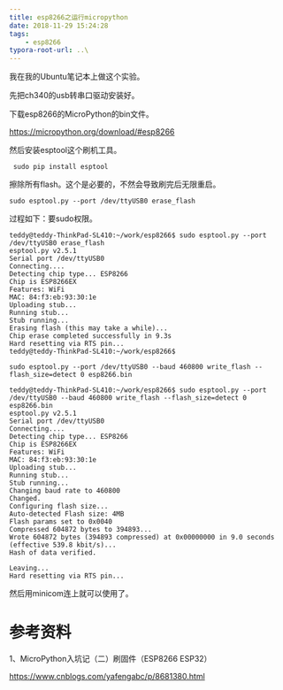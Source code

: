 ```yaml
---
title: esp8266之运行micropython
date: 2018-11-29 15:24:28
tags:
	- esp8266
typora-root-url: ..\
---
```




我在我的Ubuntu笔记本上做这个实验。

先把ch340的usb转串口驱动安装好。

下载esp8266的MicroPython的bin文件。

https://micropython.org/download/#esp8266

然后安装esptool这个刷机工具。

```
 sudo pip install esptool
```

擦除所有flash。这个是必要的，不然会导致刷完后无限重启。

```
sudo esptool.py --port /dev/ttyUSB0 erase_flash 
```

过程如下：要sudo权限。

```
teddy@teddy-ThinkPad-SL410:~/work/esp8266$ sudo esptool.py --port /dev/ttyUSB0 erase_flash 
esptool.py v2.5.1
Serial port /dev/ttyUSB0
Connecting....
Detecting chip type... ESP8266
Chip is ESP8266EX
Features: WiFi
MAC: 84:f3:eb:93:30:1e
Uploading stub...
Running stub...
Stub running...
Erasing flash (this may take a while)...
Chip erase completed successfully in 9.3s
Hard resetting via RTS pin...
teddy@teddy-ThinkPad-SL410:~/work/esp8266$ 
```



```
sudo esptool.py --port /dev/ttyUSB0 --baud 460800 write_flash --flash_size=detect 0 esp8266.bin
```

```
teddy@teddy-ThinkPad-SL410:~/work/esp8266$ sudo esptool.py --port /dev/ttyUSB0 --baud 460800 write_flash --flash_size=detect 0 esp8266.bin
esptool.py v2.5.1
Serial port /dev/ttyUSB0
Connecting....
Detecting chip type... ESP8266
Chip is ESP8266EX
Features: WiFi
MAC: 84:f3:eb:93:30:1e
Uploading stub...
Running stub...
Stub running...
Changing baud rate to 460800
Changed.
Configuring flash size...
Auto-detected Flash size: 4MB
Flash params set to 0x0040
Compressed 604872 bytes to 394893...
Wrote 604872 bytes (394893 compressed) at 0x00000000 in 9.0 seconds (effective 539.8 kbit/s)...
Hash of data verified.

Leaving...
Hard resetting via RTS pin...
```

然后用minicom连上就可以使用了。



# 参考资料

1、MicroPython入坑记（二）刷固件（ESP8266 ESP32）

https://www.cnblogs.com/yafengabc/p/8681380.html